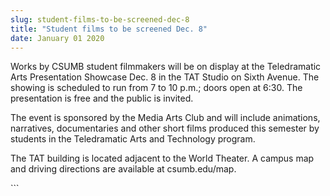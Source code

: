 ```yaml
---
slug: student-films-to-be-screened-dec-8
title: "Student films to be screened Dec. 8"
date: January 01 2020
---
```


  
<p>
  Works by CSUMB student filmmakers will be on display at the Teledramatic Arts
  Presentation Showcase Dec. 8 in the TAT Studio on Sixth Avenue. The showing is
  scheduled to run from 7 to 10 p.m.; doors open at 6:30. The presentation is
  free and the public is invited.
</p>
<p>
  The event is sponsored by the Media Arts Club and will include animations,
  narratives, documentaries and other short films produced this semester by
  students in the Teledramatic Arts and Technology program.
</p>
<p>
  The TAT building is located adjacent to the World Theater. A campus map and
  driving directions are available at csumb.edu/map.
</p>
```
